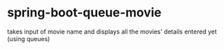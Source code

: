 # spring-boot-queue-movie
takes input of movie name and displays all the movies' details entered yet (using queues)
